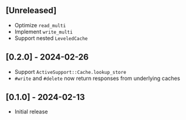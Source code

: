 ## [Unreleased]

- Optimize `read_multi`
- Implement `write_multi`
- Support nested `LeveledCache`

## [0.2.0] - 2024-02-26

- Support `ActiveSupport::Cache.lookup_store`
- `#write` and `#delete` now return responses from underlying caches

## [0.1.0] - 2024-02-13

- Initial release
